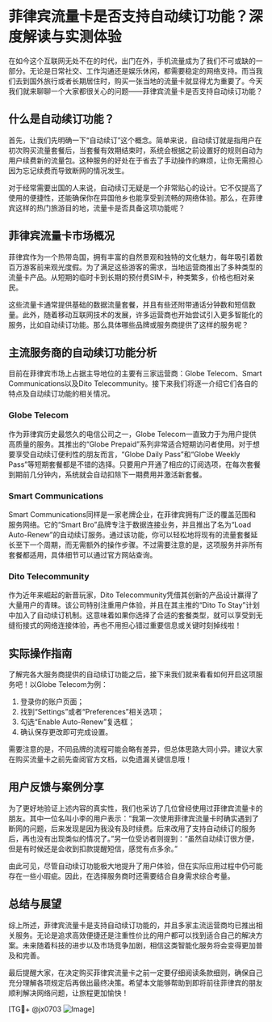 # 菲律宾流量卡是否支持自动续订功能？深度解读与实测体验

在如今这个互联网无处不在的时代，出门在外，手机流量成为了我们不可或缺的一部分。无论是日常社交、工作沟通还是娱乐休闲，都需要稳定的网络支持。而当我们去到国外旅行或者长期居住时，购买一张当地的流量卡就显得尤为重要了。今天我们就来聊聊一个大家都很关心的问题——菲律宾流量卡是否支持自动续订功能？

## 什么是自动续订功能？

首先，让我们先明确一下“自动续订”这个概念。简单来说，自动续订就是指用户在初次购买流量套餐后，当套餐有效期结束时，系统会根据之前设置好的规则自动为用户续费新的流量包。这种服务的好处在于省去了手动操作的麻烦，让你无需担心因为忘记续费而导致断网的情况发生。

对于经常需要出国的人来说，自动续订无疑是一个非常贴心的设计。它不仅提高了使用的便捷性，还能确保你在异国他乡也能享受到流畅的网络体验。那么，在菲律宾这样的热门旅游目的地，流量卡是否具备这项功能呢？

## 菲律宾流量卡市场概况

菲律宾作为一个热带岛国，拥有丰富的自然景观和独特的文化魅力，每年吸引着数百万游客前来观光度假。为了满足这些游客的需求，当地运营商推出了多种类型的流量卡产品。从短期的临时卡到长期的预付费SIM卡，种类繁多，价格也相对亲民。

这些流量卡通常提供基础的数据流量套餐，并且有些还附带通话分钟数和短信数量。此外，随着移动互联网技术的发展，许多运营商也开始尝试引入更多智能化的服务，比如自动续订功能。那么具体哪些品牌或服务商提供了这样的服务呢？

## 主流服务商的自动续订功能分析

目前在菲律宾市场上占据主导地位的主要有三家运营商：Globe Telecom、Smart Communications以及Dito Telecommunity。接下来我们将逐一介绍它们各自的特点及自动续订功能的相关情况。

### Globe Telecom

作为菲律宾历史最悠久的电信公司之一，Globe Telecom一直致力于为用户提供高质量的服务。其推出的“Globe Prepaid”系列非常适合短期访问者使用。对于想要享受自动续订便利性的朋友而言，“Globe Daily Pass”和“Globe Weekly Pass”等短期套餐都是不错的选择。只要用户开通了相应的订阅选项，在每次套餐到期前几分钟内，系统就会自动扣除下一期费用并激活新套餐。

### Smart Communications

Smart Communications同样是一家老牌企业，在菲律宾拥有广泛的覆盖范围和服务网络。它的“Smart Bro”品牌专注于数据连接业务，并且推出了名为“Load Auto-Renew”的自动续订服务。通过该功能，你可以轻松地将现有的流量套餐延长至下一个周期，而无需额外的操作步骤。不过需要注意的是，这项服务并非所有套餐都适用，具体细节可以通过官方网站查询。

### Dito Telecommunity

作为近年来崛起的新晋玩家，Dito Telecommunity凭借其创新的产品设计赢得了大量用户的青睐。该公司特别注重用户体验，并且在其主推的“Dito To Stay”计划中加入了自动续订机制。这意味着如果你选择了合适的套餐类型，就可以享受到无缝衔接式的网络连接体验，再也不用担心错过重要信息或关键时刻掉线啦！

## 实际操作指南

了解完各大服务商提供的自动续订功能之后，接下来我们就来看看如何开启这项服务吧！以Globe Telecom为例：

1. 登录你的账户页面；
2. 找到“Settings”或者“Preferences”相关选项；
3. 勾选“Enable Auto-Renew”复选框；
4. 确认保存更改即可完成设置。

需要注意的是，不同品牌的流程可能会略有差异，但总体思路大同小异。建议大家在购买流量卡之前先查阅官方文档，以免遗漏关键信息哦！

## 用户反馈与案例分享

为了更好地验证上述内容的真实性，我们也采访了几位曾经使用过菲律宾流量卡的朋友。其中一位名叫小李的用户表示：“我第一次使用菲律宾流量卡时确实遇到了断网的问题，后来发现是因为我没有及时续费。后来改用了支持自动续订的服务后，再也没有出现类似的情况了。”另一位受访者则提到：“虽然自动续订很方便，但是有时候还是会收到扣款提醒短信，感觉有点多余。”

由此可见，尽管自动续订功能极大地提升了用户体验，但在实际应用过程中仍可能存在一些小瑕疵。因此，在选择服务商时还需要结合自身需求综合考量。

## 总结与展望

综上所述，菲律宾流量卡是支持自动续订功能的，并且多家主流运营商均已推出相关服务。无论是追求高效便捷还是注重性价比的用户都可以找到适合自己的解决方案。未来随着科技的进步以及市场竞争加剧，相信这类智能化服务将会变得更加普及和完善。

最后提醒大家，在决定购买菲律宾流量卡之前一定要仔细阅读条款细则，确保自己充分理解各项规定后再做出最终决策。希望本文能够帮助到即将前往菲律宾的朋友顺利解决网络问题，让旅程更加愉快！

[TG💪+ @jx0703 ![Image](https://github.com/user-attachments/assets/dbca1d08-cadb-493c-b0ec-ad6f7a83f270)]